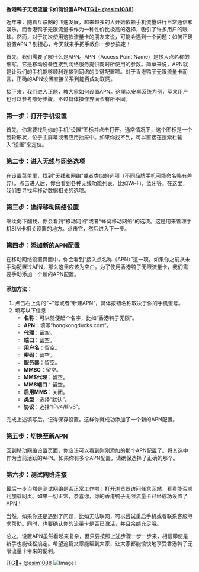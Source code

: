**香港鸭子无限流量卡如何设置APN[[TG💪+ @esim1088](https://t.me/s/esim1088)]**

近年来，随着互联网的飞速发展，越来越多的人开始依赖手机流量进行日常通信和娱乐。而香港鸭子无限流量卡作为一种性价比极高的选择，吸引了许多用户的眼球。然而，对于初次使用这款流量卡的朋友来说，可能会遇到一个问题：如何正确设置APN？别担心，今天就来手把手教你一步步搞定！

首先，我们需要了解什么是APN。APN（Access Point Name）是接入点名称的缩写，它是移动设备连接到网络服务提供商时所使用的参数。简单来说，APN就是让我们的手机能够顺利连接到网络的关键配置项。对于香港鸭子无限流量卡而言，正确的APN设置直接关系到能否成功联网。

接下来，我们进入正题，教大家如何设置APN。这里以安卓系统为例，苹果用户也可以参考部分步骤，不过具体操作界面会有所不同。

### 第一步：打开手机设置

首先，你需要找到你的手机“设置”图标并点击打开。通常情况下，这个图标是一个齿轮形状，位于主屏幕或者应用抽屉中。如果你找不到，可以直接在搜索栏输入“设置”来定位。

### 第二步：进入无线与网络选项

在设置菜单里，找到“无线和网络”或者类似的选项（不同品牌手机可能命名略有差异）。点击进入后，你会看到各种无线功能列表，比如Wi-Fi、蓝牙等。在这里，我们要寻找与移动数据相关的选项。

### 第三步：选择移动网络设置

继续向下翻找，你会看到“移动网络”或者“蜂窝移动网络”的选项。这是用来管理手机SIM卡相关设置的地方。点击它，然后进入下一步。

### 第四步：添加新的APN配置

在移动网络设置页面中，你会看到“接入点名称（APN）”这一项。如果你之前从未手动配置过APN，那么这里应该为空白。为了使用香港鸭子无限流量卡，我们需要手动添加一个新的APN配置。

#### 添加方法：
1. 点击右上角的“+”号或者“新建APN”，具体按钮名称取决于你的手机型号。
2. 填写以下信息：
   - **名称**：可以随便起个名字，比如“香港鸭子无限”。
   - **APN**：填写“hongkongducks.com”。
   - **代理**：留空。
   - **端口**：留空。
   - **用户名**：留空。
   - **密码**：留空。
   - **服务器**：留空。
   - **MMSC**：留空。
   - **MMS代理**：留空。
   - **MMS端口**：留空。
   - **启用MMS**：关闭。
   - **类型**：选择“默认”。
   - **协议**：选择“IPv4/IPv6”。

完成上述填写后，记得保存设置。这样你就成功添加了一个新的APN配置。

### 第五步：切换至新APN

回到移动网络设置页面，你应该可以看到刚刚添加的那个APN配置了。将其选中作为当前活跃的APN。如果你有多个APN配置，请确保选择了正确的那个。

### 第六步：测试网络连接

最后一步当然是测试网络是否正常工作啦！打开浏览器访问任意网站，看看能否顺利加载网页。如果一切正常，恭喜你，你的香港鸭子无限流量卡已经成功设置了APN！

当然，如果你还是遇到了问题，比如无法联网，可以尝试重启手机或者联系客服寻求帮助。同时，也要确认你的流量卡是否已激活，并且余额充足哦。

总之，设置APN虽然看起来复杂，但只要按照上述步骤一步一步来，相信即使是新手也能轻松搞定。希望这篇文章能帮到大家，让大家都能愉快地享受香港鸭子无限流量卡带来的便利。

[[TG💪+ @esim1088](https://t.me/s/esim1088) ![Image](https://i.postimg.cc/4NQfJmqS/Snipaste-2025-05-13-00-14-12.png)]